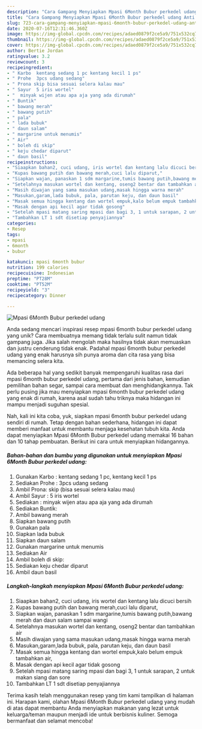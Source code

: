 ```yaml
---
description: "Cara Gampang Menyiapkan Mpasi 6Month Bubur perkedel udang Anti Gagal"
title: "Cara Gampang Menyiapkan Mpasi 6Month Bubur perkedel udang Anti Gagal"
slug: 723-cara-gampang-menyiapkan-mpasi-6month-bubur-perkedel-udang-anti-gagal
date: 2020-07-16T12:31:46.360Z
image: https://img-global.cpcdn.com/recipes/adaed0879f2ce5a9/751x532cq70/mpasi-6month-bubur-perkedel-udang-foto-resep-utama.jpg
thumbnail: https://img-global.cpcdn.com/recipes/adaed0879f2ce5a9/751x532cq70/mpasi-6month-bubur-perkedel-udang-foto-resep-utama.jpg
cover: https://img-global.cpcdn.com/recipes/adaed0879f2ce5a9/751x532cq70/mpasi-6month-bubur-perkedel-udang-foto-resep-utama.jpg
author: Bertie Jordan
ratingvalue: 3.2
reviewcount: 3
recipeingredient:
- " Karbo  kentang sedang 1 pc kentang kecil 1 ps"
- " Prohe  3pcs udang sedang"
- " Prona skip bisa sesuai selera kalau mau"
- " Sayur  5 iris wortel"
- "  minyak wijen atau apa aja yang ada dirumah"
- " Buntik"
- " bawang merah"
- " bawang putih"
- " pala"
- " lada bubuk"
- " daun salam"
- " margarine untuk menumis"
- " Air"
- " boleh di skip"
- " keju chedar diparut"
- " daun basil"
recipeinstructions:
- "Siaapkan bahan2, cuci udang, iris wortel dan kentang lalu dicuci bersih"
- "Kupas bawang putih dan bawang merah,cuci lalu diparut,"
- "Siapkan wajan, panaskan 1 sdm margarine,tumis bawang putih,bawang merah dan daun salam sampai wangi"
- "Setelahnya masukan wortel dan kentang, oseng2 bentar dan tambahkan air"
- "Masih diwajan yang sama masukan udang,masak hingga warna merah"
- "Masukan,garam,lada bubuk, pala, parutan keju, dan daun basil"
- "Masak semua hingga kentang dan wortel empuk,kalo belum empuk tambahkan air,"
- "Masak dengan api kecil agar tidak gosong"
- "Setelah mpasi matang saring mpasi dan bagi 3, 1 untuk sarapan, 2 untuk makan siang dan sore"
- "Tambahkan LT 1 sdt disetiap penyajiannya"
categories:
- Resep
tags:
- mpasi
- 6month
- bubur

katakunci: mpasi 6month bubur 
nutrition: 199 calories
recipecuisine: Indonesian
preptime: "PT28M"
cooktime: "PT52M"
recipeyield: "3"
recipecategory: Dinner

---
```



![Mpasi 6Month Bubur perkedel udang](https://img-global.cpcdn.com/recipes/adaed0879f2ce5a9/751x532cq70/mpasi-6month-bubur-perkedel-udang-foto-resep-utama.jpg)

Anda sedang mencari inspirasi resep mpasi 6month bubur perkedel udang yang unik? Cara membuatnya memang tidak terlalu sulit namun tidak gampang juga. Jika salah mengolah maka hasilnya tidak akan memuaskan dan justru cenderung tidak enak. Padahal mpasi 6month bubur perkedel udang yang enak harusnya sih punya aroma dan cita rasa yang bisa memancing selera kita.

Ada beberapa hal yang sedikit banyak mempengaruhi kualitas rasa dari mpasi 6month bubur perkedel udang, pertama dari jenis bahan, kemudian pemilihan bahan segar, sampai cara membuat dan menghidangkannya. Tak perlu pusing jika mau menyiapkan mpasi 6month bubur perkedel udang yang enak di rumah, karena asal sudah tahu triknya maka hidangan ini mampu menjadi suguhan spesial.




Nah, kali ini kita coba, yuk, siapkan mpasi 6month bubur perkedel udang sendiri di rumah. Tetap dengan bahan sederhana, hidangan ini dapat memberi manfaat untuk membantu menjaga kesehatan tubuh kita. Anda dapat menyiapkan Mpasi 6Month Bubur perkedel udang memakai 16 bahan dan 10 tahap pembuatan. Berikut ini cara untuk menyiapkan hidangannya.

<!--inarticleads1-->

##### Bahan-bahan dan bumbu yang digunakan untuk menyiapkan Mpasi 6Month Bubur perkedel udang:

1. Gunakan  Karbo : kentang sedang 1 pc, kentang kecil 1 ps
1. Sediakan  Prohe : 3pcs udang sedang
1. Ambil  Prona: skip (bisa sesuai selera kalau mau)
1. Ambil  Sayur : 5 iris wortel
1. Sediakan  : minyak wijen atau apa aja yang ada dirumah
1. Sediakan  Buntik:
1. Ambil  bawang merah
1. Siapkan  bawang putih
1. Gunakan  pala
1. Siapkan  lada bubuk
1. Siapkan  daun salam
1. Gunakan  margarine untuk menumis
1. Sediakan  Air
1. Ambil  boleh di skip:
1. Sediakan  keju chedar diparut
1. Ambil  daun basil




<!--inarticleads2-->

##### Langkah-langkah menyiapkan Mpasi 6Month Bubur perkedel udang:

1. Siaapkan bahan2, cuci udang, iris wortel dan kentang lalu dicuci bersih
1. Kupas bawang putih dan bawang merah,cuci lalu diparut,
1. Siapkan wajan, panaskan 1 sdm margarine,tumis bawang putih,bawang merah dan daun salam sampai wangi
1. Setelahnya masukan wortel dan kentang, oseng2 bentar dan tambahkan air
1. Masih diwajan yang sama masukan udang,masak hingga warna merah
1. Masukan,garam,lada bubuk, pala, parutan keju, dan daun basil
1. Masak semua hingga kentang dan wortel empuk,kalo belum empuk tambahkan air,
1. Masak dengan api kecil agar tidak gosong
1. Setelah mpasi matang saring mpasi dan bagi 3, 1 untuk sarapan, 2 untuk makan siang dan sore
1. Tambahkan LT 1 sdt disetiap penyajiannya




Terima kasih telah menggunakan resep yang tim kami tampilkan di halaman ini. Harapan kami, olahan Mpasi 6Month Bubur perkedel udang yang mudah di atas dapat membantu Anda menyiapkan makanan yang lezat untuk keluarga/teman maupun menjadi ide untuk berbisnis kuliner. Semoga bermanfaat dan selamat mencoba!
